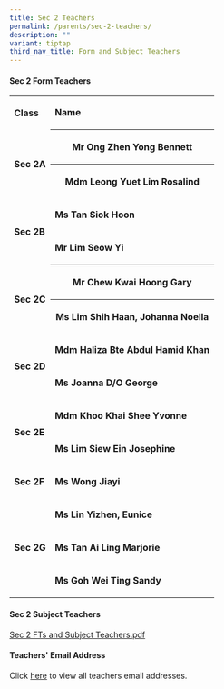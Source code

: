 ```yaml
---
title: Sec 2 Teachers
permalink: /parents/sec-2-teachers/
description: ""
variant: tiptap
third_nav_title: Form and Subject Teachers
---
```

<h4>Sec 2 Form Teachers</h4>
<p></p>
<p></p>
<table style="minWidth: 50px">
<colgroup>
<col>
<col>
</colgroup>
<tbody>
<tr>
<td rowspan="1" colspan="1">
<p><strong>Class</strong>
</p>
</td>
<td rowspan="1" colspan="1">
<p><strong>Name</strong>
</p>
</td>
</tr>
<tr>
<td rowspan="2" colspan="1">
<p><strong>Sec 2A</strong>
</p>
</td>
<th rowspan="1" colspan="1">
<p>Mr Ong Zhen Yong Bennett</p>
</th>
</tr>
<tr>
<th rowspan="1" colspan="1">
<p>Mdm Leong Yuet Lim Rosalind</p>
</th>
</tr>
<tr>
<td rowspan="2" colspan="1">
<p><strong>Sec 2B</strong>
</p>
</td>
<td rowspan="1" colspan="1">
<p><strong>Ms Tan Siok Hoon</strong>
</p>
</td>
</tr>
<tr>
<td rowspan="1" colspan="1">
<p><strong>Mr Lim Seow Yi</strong>
</p>
</td>
</tr>
<tr>
<td rowspan="2" colspan="1">
<p><strong>Sec 2C</strong>
</p>
</td>
<th rowspan="1" colspan="1">
<p>Mr Chew Kwai Hoong Gary</p>
</th>
</tr>
<tr>
<th rowspan="1" colspan="1">
<p>Ms Lim Shih Haan, Johanna Noella</p>
</th>
</tr>
<tr>
<td rowspan="2" colspan="1">
<p><strong>Sec 2D</strong>
</p>
</td>
<td rowspan="1" colspan="1">
<p><strong>Mdm Haliza Bte Abdul Hamid Khan</strong>
</p>
</td>
</tr>
<tr>
<td rowspan="1" colspan="1">
<p><strong>Ms Joanna D/O George</strong>
</p>
</td>
</tr>
<tr>
<td rowspan="2" colspan="1">
<p><strong>Sec 2E</strong>
</p>
</td>
<td rowspan="1" colspan="1">
<p><strong>Mdm Khoo Khai Shee Yvonne&nbsp;</strong>
</p>
</td>
</tr>
<tr>
<td rowspan="1" colspan="1">
<p><strong>Ms Lim Siew Ein Josephine</strong>
</p>
</td>
</tr>
<tr>
<td rowspan="1" colspan="1">
<p><strong>Sec 2F</strong>
</p>
</td>
<td rowspan="1" colspan="1">
<p><strong>Ms Wong Jiayi</strong>
</p>
</td>
</tr>
<tr>
<td rowspan="1" colspan="1">
<p></p>
</td>
<td rowspan="1" colspan="1">
<p><strong>Ms Lin Yizhen, Eunice</strong>
</p>
</td>
</tr>
<tr>
<td rowspan="1" colspan="1">
<p><strong>Sec 2G</strong>
</p>
</td>
<td rowspan="1" colspan="1">
<p><strong>Ms Tan Ai Ling Marjorie</strong>
</p>
</td>
</tr>
<tr>
<td rowspan="1" colspan="1">
<p></p>
</td>
<td rowspan="1" colspan="1">
<p><strong>Ms Goh Wei Ting Sandy</strong>
</p>
</td>
</tr>
</tbody>
</table>
<h4>Sec 2 Subject Teachers</h4>
<p><a href="/files/Parents/2025_Sem_2_Sec_2_FTs__Subject_Teachers.pdf" rel="noopener nofollow" target="_blank">Sec 2 FTs and Subject Teachers.pdf</a>
</p>
<h4>Teachers' Email Address</h4>
<p>Click&nbsp;<a href="/parents/teachers-email-address/" rel="noopener noreferrer nofollow" target="_blank">here</a>&nbsp;to
view all teachers email addresses.</p>
<p></p>
<p></p>
<p></p>